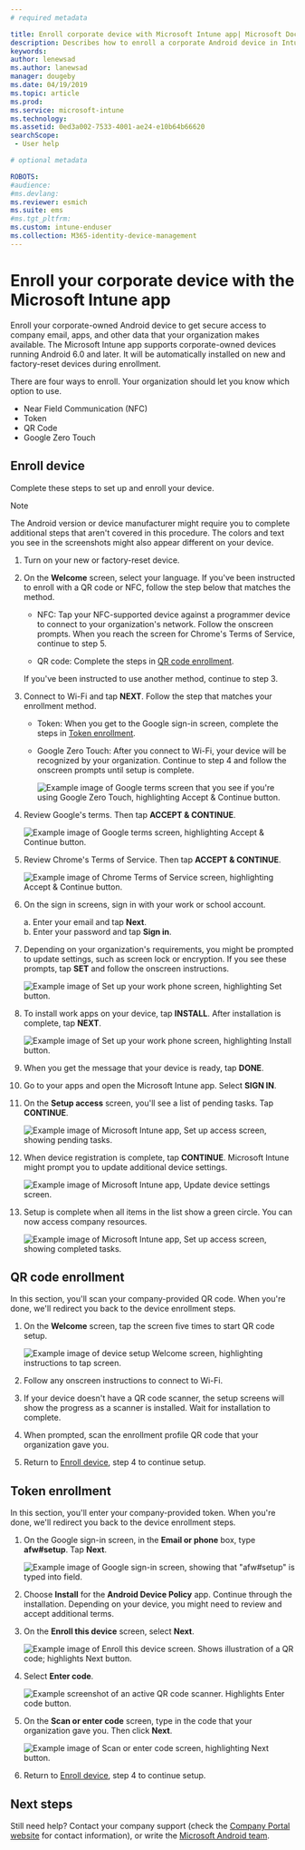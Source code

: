```yaml
---
# required metadata

title: Enroll corporate device with Microsoft Intune app| Microsoft Docs
description: Describes how to enroll a corporate Android device in Intune
keywords:
author: lenewsad
ms.author: lanewsad
manager: dougeby
ms.date: 04/19/2019
ms.topic: article
ms.prod:
ms.service: microsoft-intune
ms.technology:
ms.assetid: 0ed3a002-7533-4001-ae24-e10b64b66620
searchScope:
 - User help

# optional metadata

ROBOTS:  
#audience:
#ms.devlang:
ms.reviewer: esmich
ms.suite: ems
#ms.tgt_pltfrm:
ms.custom: intune-enduser
ms.collection: M365-identity-device-management
---
```



# Enroll your corporate device with the Microsoft Intune app

Enroll your corporate-owned Android device to get secure access to company email, apps, and other data that your organization makes available. The Microsoft Intune app supports corporate-owned devices running Android 6.0 and later. It will be automatically installed on new and factory-reset devices during enrollment. 

There are four ways to enroll. Your organization should let you know which option to use.
 
* Near Field Communication (NFC)  
* Token  
* QR Code   
* Google Zero Touch  

## Enroll device 
Complete these steps to set up and enroll your device.  

> [!NOTE]
> The Android version or device manufacturer might require you to complete additional steps that aren't covered in this procedure. The colors and text you see in the screenshots might also appear different on your device.  

1. Turn on your new or factory-reset device.  
2. On the **Welcome** screen, select your language.   If you've been instructed to enroll with a QR code or NFC, follow the step below that matches the method.  
     * NFC: Tap your NFC-supported device against a programmer device to connect to your organization's network. Follow the onscreen prompts. When you reach the screen for Chrome's Terms of Service, continue to step 5.  

      * QR code: Complete the steps in [QR code enrollment](#qr-code-enrollment).  

      If you've been instructed to use another method, continue to step 3.    

1. Connect to Wi-Fi and tap **NEXT**. Follow the step that matches your enrollment method. 

    * Token: When you get to the Google sign-in screen, complete the steps in [Token enrollment](#token-enrollment).    
    * Google Zero Touch: After you connect to Wi-Fi, your device will be recognized by your organization. Continue to step 4 and follow the onscreen prompts until setup is complete.    
 
       ![Example image of Google terms screen that you see if you're using Google Zero Touch, highlighting Accept & Continue button.](./media/google-zero-touch-intune-app-01.png)   
   
4. Review Google's terms. Then tap **ACCEPT & CONTINUE**.  

      ![Example image of Google terms screen, highlighting Accept & Continue button.](./media/fully-managed-intune-app-04.png)   

6. Review Chrome's Terms of Service. Then tap **ACCEPT & CONTINUE**.  

   ![Example image of Chrome Terms of Service screen, highlighting Accept & Continue button.](./media/fully-managed-intune-app-06.png)   

7. On the sign in screens, sign in with your work or school account.   

    a. Enter your email and tap **Next**.      
    b. Enter your password and tap **Sign in**.  

8. Depending on your organization's requirements, you might be prompted to update settings, such as screen lock or encryption. If you see these prompts, tap **SET** and follow the onscreen instructions.  

   ![Example image of Set up your work phone screen, highlighting Set button.](./media/fully-managed-intune-app-10.png)   

9. To install work apps on your device, tap **INSTALL**. After installation is complete, tap **NEXT**.  

   ![Example image of Set up your work phone screen, highlighting Install button.](./media/fully-managed-intune-app-11.png)   

10. When you get the message that your device is ready, tap **DONE**. 

11. Go to your apps and open the Microsoft Intune app. Select **SIGN IN**. 

12. On the **Setup access** screen, you'll see a list of pending tasks. Tap **CONTINUE**.  

       ![Example image of Microsoft Intune app, Set up access screen, showing pending tasks.](./media/fully-managed-intune-app-14.png)   

13. When device registration is complete, tap **CONTINUE**. Microsoft Intune might prompt you to update additional device settings.   

       ![Example image of Microsoft Intune app, Update device settings screen.](./media/fully-managed-intune-app-15-2.png)   

14. Setup is complete when all items in the list show a green circle. You can now access company resources.  

       ![Example image of Microsoft Intune app, Set up access screen, showing completed tasks.](./media/fully-managed-intune-app-16.png)   


## QR code enrollment  
In this section, you'll scan your company-provided QR code.  When you're done, we'll redirect you back to the device enrollment steps.     
  
1. On the **Welcome** screen, tap the screen five times to start QR code setup.  

   ![Example image of device setup Welcome screen, highlighting instructions to tap screen.](./media/qr-code-intune-app-01.png)  

2. Follow any onscreen instructions to connect to Wi-Fi.  
3. If your device doesn't have a QR code scanner, the setup screens will show the progress as a scanner is installed. Wait for installation to complete.  
4. When prompted, scan the enrollment profile QR code that your organization gave you.  
5. Return to [Enroll device](#enroll-device), step 4 to continue setup.  

## Token enrollment  
In this section, you'll enter your company-provided token. When you're done, we'll redirect you back to the device enrollment steps.  

1. On the Google sign-in screen, in the **Email or phone** box, type **afw#setup**. Tap **Next**. 

   ![Example image of Google sign-in screen, showing that "afw#setup" is typed into field.](./media/token-intune-app-01.png)   

2. Choose **Install** for the **Android Device Policy** app. Continue through the installation. Depending on your device, you might need to review and accept additional terms.    

3. On the **Enroll this device** screen, select **Next**.  

   ![Example image of Enroll this device screen. Shows illustration of a QR code; highlights Next button.](./media/token-intune-app-02.png)  

4. Select **Enter code**.

   ![Example screenshot of an active QR code scanner. Highlights Enter code button.](./media/token-intune-app-03.png)  

5. On the **Scan or enter code** screen, type in the code that your organization gave you.  Then click **Next**.  

   ![Example image of Scan or enter code screen, highlighting Next button.](./media/token-intune-app-04.png)  

6. Return to [Enroll device](#enroll-device), step 4 to continue setup.  



## Next steps   
Still need help? Contact your company support (check the [Company Portal website](https://go.microsoft.com/fwlink/?linkid=2010980) for contact information), or write the <a href="mailto:wintunedroidfbk@microsoft.com?subject=I'm having trouble with enrolling my Android device&body=Describe the issue you're experiencing here.">Microsoft Android team</a>.  
